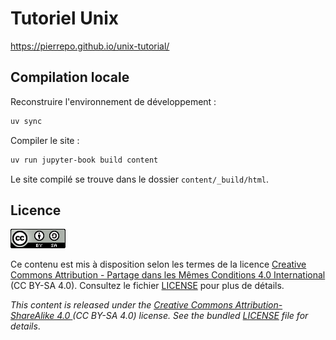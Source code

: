 # Tutoriel Unix

https://pierrepo.github.io/unix-tutorial/


## Compilation locale

Reconstruire l'environnement de développement :

```bash
uv sync
```

Compiler le site :

```bash
uv run jupyter-book build content
```

Le site compilé se trouve dans le dossier `content/_build/html`.


## Licence

![](content/img/CC-BY-SA.png)

Ce contenu est mis à disposition selon les termes de la licence [Creative Commons Attribution - Partage dans les Mêmes Conditions 4.0 International](https://creativecommons.org/licenses/by-sa/4.0/deed.fr) (CC BY-SA 4.0). Consultez le fichier [LICENSE](LICENSE) pour plus de détails.

*This content is released under the [Creative Commons Attribution-ShareAlike 4.0 ](https://creativecommons.org/licenses/by-sa/4.0/deed.en) (CC BY-SA 4.0) license. See the bundled [LICENSE](LICENSE) file for details*.